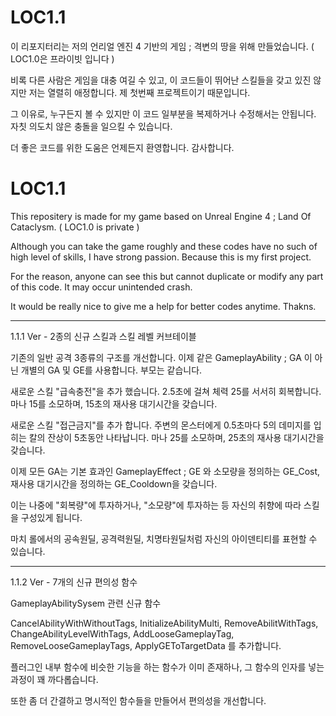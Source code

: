 # LOC1.1 

이 리포지터리는 저의 언리얼 엔진 4 기반의 게임 ; 격변의 땅을 위해 만들었습니다. ( LOC1.0은 프라이빗 입니다 )

비록 다른 사람은 게임을 대충 여길 수 있고, 이 코드들이 뛰어난 스킬들을 갖고 있진 않지만 저는 열렬히 애정합니다. 제 첫번째 프로젝트이기 때문입니다.

그 이유로, 누구든지 볼 수 있지만 이 코드 일부분을 복제하거나 수정해서는 안됩니다. 자칫 의도치 않은 충돌을 일으킬 수 있습니다.

더 좋은 코드를 위한 도움은 언제든지 환영합니다. 감사합니다.

# LOC1.1 

This repositery is made for my game based on Unreal Engine 4 ; Land Of Cataclysm. ( LOC1.0 is private )

Although you can take the game roughly and these codes have no such of high level of skills, I have strong passion. Because this is my first project.

For the reason, anyone can see this but cannot duplicate or modify any part of this code. It may occur unintended crash.

It would be really nice to give me a help for better codes anytime. Thakns.

---------------------------------------------------------------------------------------------------------------------------------------------------------------------------------

1.1.1 Ver - 2종의 신규 스킬과 스킬 레벨 커브테이블

기존의 일반 공격 3종류의 구조를 개선합니다. 이제 같은 GameplayAbility ; GA 이 아닌 개별의 GA 및 GE를 사용합니다. 부모는 같습니다.

새로운 스킬 "급속충전"을 추가 했습니다. 2.5초에 걸쳐 체력 25를 서서히 회복합니다. 마나 15를 소모하며, 15초의 재사용 대기시간을 갖습니다.

새로운 스킬 "접근금지"를 추가 합니다. 주변의 몬스터에게 0.5초마다 5의 데미지를 입히는 칼의 잔상이 5초동안 나타납니다. 마나 25를 소모하며, 25초의 재사용 대기시간을 갖습니다.

이제 모든 GA는 기본 효과인 GameplayEffect ; GE 와 소모량을 정의하는 GE_Cost, 재사용 대기시간을 정의하는 GE_Cooldown을 갖습니다.

이는 나중에 "회복량"에 투자하거나, "소모량"에 투자하는 등 자신의 취향에 따라 스킬을 구성있게 됩니다.

마치 롤에서의 공속원딜, 공격력원딜, 치명타원딜처럼 자신의 아이덴티티를 표현할 수 있습니다.

---------------------------------------------------------------------------------------------------------------------------------------------------------------------------------

1.1.2 Ver - 7개의 신규 편의성 함수

GameplayAbilitySysem 관련 신규 함수

CancelAbilityWithWithoutTags, InitializeAbilityMulti, RemoveAbilitWithTags, ChangeAbilityLevelWithTags, AddLooseGameplayTag, RemoveLooseGameplayTags, ApplyGEToTargetData 를 추가합니다.

플러그인 내부 함수에 비슷한 기능을 하는 함수가 이미 존재하나, 그 함수의 인자를 넣는 과정이 꽤 까다롭습니다.

또한 좀 더 간결하고 명시적인 함수들을 만들어서 편의성을 개선합니다.
  